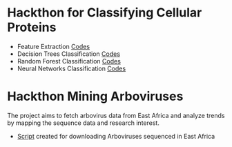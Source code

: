 # Hackthon for Classifying Cellular Proteins

- Feature Extraction [Codes](https://github.com/NOngeso/Python-and-Other-Scripts/blob/main/machine_learning_scripts/extract606.sh)
- Decision Trees Classification [Codes](https://github.com/NOngeso/Python-and-Other-Scripts/blob/main/machine_learning_scripts/Protein%20Classification-Decision_Trees.ipynb)
- Random Forest Classification [Codes](https://github.com/NOngeso/Python-and-Other-Scripts/blob/main/machine_learning_scripts/Protein%20Classification-Random_Forest.ipynb)
- Neural Networks Classification [Codes]()


# Hackthon Mining Arboviruses
The project aims to fetch arbovirus data from East Africa and analyze trends by mapping the sequence data and research interest.

- [Script](https://github.com/NOngeso/Hackthon_Mining_Arboviruses/blob/main/scripts/download_sequences.py) created for downloading Arboviruses sequenced in East Africa
